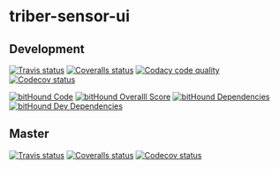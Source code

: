 # triber-sensor-ui
## Development
[![Travis status](https://img.shields.io/travis/triberraar/triber-sensor-ui/develop.svg?style=flat-square)](https://travis-ci.org/triberraar/triber-sensor-ui)
[![Coveralls status](https://img.shields.io/coveralls/triberraar/triber-sensor-ui/develop.svg?style=flat-square)](https://coveralls.io/github/triberraar/triber-sensor-ui?branch=develop)
[![Codacy code quality](https://img.shields.io/codacy/8391e9e808754dbc9ee1519057f32afe.svg?style=flat-square)](https://www.codacy.com/app/geertolaerts/triber-sensor-ui/dashboard)
[![Codecov status](https://img.shields.io/codecov/c/github/triberraar/triber-sensor-ui/develop.svg?style=flat-square)](https://codecov.io/github/triberraar/triber-sensor-ui?branch=develop)

[![bitHound Code](https://www.bithound.io/github/triberraar/triber-sensor-ui/badges/code.svg?style=flat-square)](https://www.bithound.io/github/triberraar/triber-sensor-ui)
[![bitHound Overalll Score](https://www.bithound.io/github/triberraar/triber-sensor-ui/badges/score.svg?style=flat-square)](https://www.bithound.io/github/triberraar/triber-sensor-ui)
[![bitHound Dependencies](https://www.bithound.io/github/triberraar/triber-sensor-ui/badges/dependencies.svg?style=flat-square)](https://www.bithound.io/github/triberraar/triber-sensor-ui/develop/dependencies/npm)
[![bitHound Dev Dependencies](https://www.bithound.io/github/triberraar/triber-sensor-ui/badges/devDependencies.svg?style=flat-square)](https://www.bithound.io/github/triberraar/triber-sensor-ui/develop/dependencies/npm)
## Master
[![Travis status](https://img.shields.io/travis/triberraar/triber-sensor-ui/master.svg?style=flat-square)](https://travis-ci.org/triberraar/triber-sensor-ui)
[![Coveralls status](https://img.shields.io/coveralls/triberraar/triber-sensor-ui/master.svg?style=flat-square)](https://coveralls.io/github/triberraar/triber-sensor-ui?branch=master)
[![Codecov status](https://img.shields.io/codecov/c/github/triberraar/triber-sensor-ui/master.svg?style=flat-square)](https://codecov.io/github/triberraar/triber-sensor-ui?branch=master)